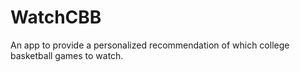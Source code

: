 # WatchCBB

An app to provide a personalized recommendation of which college basketball games to watch.
